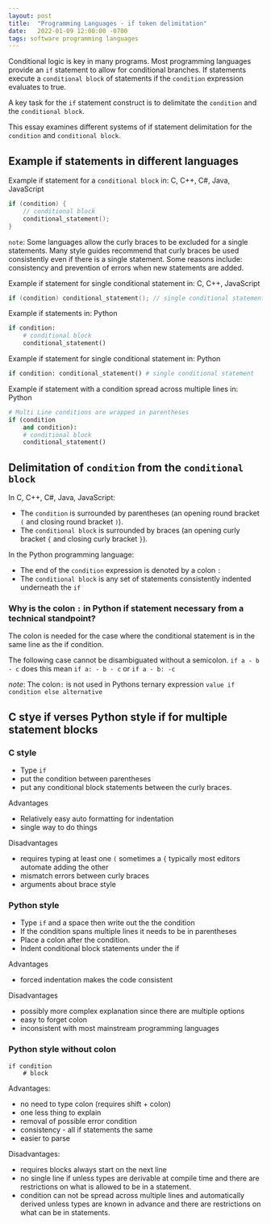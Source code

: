 ```yaml
---
layout: post
title:  "Programming Languages - if token delimitation"
date:   2022-01-09 12:00:00 -0700
tags: software programming languages
---
```


Conditional logic is key in many programs. Most programming languages provide an `if` statement to allow for conditional branches. If statements execute a `conditional block` of statements if the `condition` expression evaluates to true.

A key task for the `if` statement construct is to delimitate the `condition` and the `conditional block`.

This essay examines different systems of if statement delimitation for the `condition` and `conditional block`.

## Example if statements in different languages

Example if statement for a `conditional block` in: C, C++, C#, Java, JavaScript

```c
if (condition) {
    // conditional block
    conditional_statement();
}
```

`note`: Some languages allow the curly braces to be excluded for a single statements. Many style guides recommend that curly braces be used consistently even if there is a single statement. Some reasons include: consistency and prevention of errors when new statements are added.

Example if statement for single conditional statement in: C, C++, JavaScript

```c
if (condition) conditional_statement(); // single conditional statement
```

Example if statements in: Python

```python
if condition:
    # conditional block
    conditional_statement()
```

Example if statement for single conditional statement in: Python

```python
if condition: conditional_statement() # single conditional statement
```

Example if statement with a condition spread across multiple lines in: Python

```python
# Multi Line conditions are wrapped in parentheses
if (condition
    and condition):
    # conditional block
    conditional_statement()
```

## Delimitation of `condition` from the `conditional block`

In C, C++, C#, Java, JavaScript:

- The `condition` is surrounded by parentheses (an opening round bracket `(` and closing round bracket `)`).
- The `conditional block` is surrounded by braces (an opening curly bracket `{` and closing curly bracket `}`).

In the Python programming language:

- The end of the `condition` expression is denoted by a colon `:`
- The `conditional block` is any set of statements consistently indented underneath the `if`


### Why is the colon `:` in Python if statement necessary from a technical standpoint?

The colon is needed for the case where the conditional statement is in the same line as the if condition.

The following case cannot be disambiguated without a semicolon. `if a - b - c` does this mean `if a: - b - c` or `if a - b: -c`

_note_: The colon`:` is not used in Pythons ternary expression `value if condition else alternative`

## C stye if verses Python style if for multiple statement blocks

### C style

- Type `if`
- put the condition between parentheses
- put any conditional block statements between the curly braces.

Advantages

- Relatively easy auto formatting for indentation
- single way to do things

Disadvantages

- requires typing at least one `(` sometimes a `{` typically most editors automate adding the other
- mismatch errors between curly braces
- arguments about brace style

### Python style

- Type `if` and a space then write out the the condition
- If the condition spans multiple lines it needs to be in parentheses
- Place a colon after the condition.
- Indent conditional block statements under the if

Advantages

- forced indentation makes the code consistent

Disadvantages

- possibly more complex explanation since there are multiple options
- easy to forget colon
- inconsistent with most mainstream programming languages

### Python style without colon

```text
if condition
    # block
```

Advantages:

- no need to type colon (requires shift + colon)
- one less thing to explain
- removal of possible error condition
- consistency - all if statements the same
- easier to parse

Disadvantages:

- requires blocks always start on the next line
- no single line if unless types are derivable at compile time and there are restrictions on what is allowed to be in a statement.
- condition can not be spread across multiple lines and automatically derived unless types are known in advance and there are restrictions on what can be in statements.

